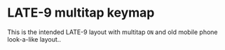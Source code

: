 # LATE-9 multitap keymap

This is the intended LATE-9 layout with multitap `ON` and old mobile phone look-a-like layout..
